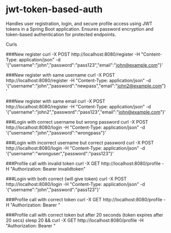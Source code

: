 # jwt-token-based-auth
Handles user registration, login, and secure profile access using JWT tokens in a Spring Boot application. Ensures password encryption and token-based authentication for protected endpoints.

Curls 

###New register
curl -X POST http://localhost:8080/register -H "Content-Type: application/json" -d '{"username":"john","password":"pass123","email":"john@example.com"}'

###New register with same username
curl -X POST http://localhost:8080/register -H "Content-Type: application/json" -d '{"username":"john","password":"newpass","email":"john2@example.com"}'

###New register with same email
curl -X POST http://localhost:8080/register -H "Content-Type: application/json" -d '{"username":"john2","password":"pass123","email":"john@example.com"}'

###Login with correct username but wrong password
curl -X POST http://localhost:8080/login -H "Content-Type: application/json" -d '{"username":"john","password":"wrongpass"}'

###Login with incorrect username but correct password
curl -X POST http://localhost:8080/login -H "Content-Type: application/json" -d '{"username":"wronguser","password":"pass123"}'

###Profile call with invalid token
curl -X GET http://localhost:8080/profile -H "Authorization: Bearer invalidtoken"

###Login with both correct (will give token)
curl -X POST http://localhost:8080/login -H "Content-Type: application/json" -d '{"username":"john","password":"pass123"}'

###Profile call with correct token
curl -X GET http://localhost:8080/profile -H "Authorization: Bearer <token>"

###Profile call with correct token but after 20 seconds (token expires after 20 secs)
sleep 20 && curl -X GET http://localhost:8080/profile -H "Authorization: Bearer <token>"

